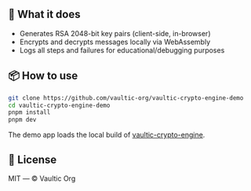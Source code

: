 ## 🚀 What it does

- Generates RSA 2048-bit key pairs (client-side, in-browser)
- Encrypts and decrypts messages locally via WebAssembly
- Logs all steps and failures for educational/debugging purposes

## 📦 How to use

```bash
git clone https://github.com/vaultic-org/vaultic-crypto-engine-demo
cd vaultic-crypto-engine-demo
pnpm install
pnpm dev
````

The demo app loads the local build of [vaultic-crypto-engine](https://github.com/vaultic-org/vaultic-crypto-engine).


## 📜 License

MIT — © Vaultic Org
